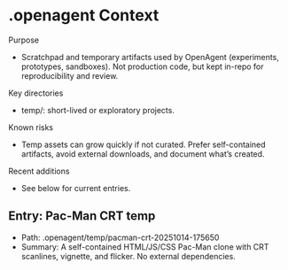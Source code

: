 # .openagent Context

Purpose
- Scratchpad and temporary artifacts used by OpenAgent (experiments, prototypes, sandboxes). Not production code, but kept in-repo for reproducibility and review.

Key directories
- temp/: short-lived or exploratory projects.

Known risks
- Temp assets can grow quickly if not curated. Prefer self-contained artifacts, avoid external downloads, and document what’s created.

Recent additions
- See below for current entries.

## Entry: Pac-Man CRT temp
- Path: .openagent/temp/pacman-crt-20251014-175650
- Summary: A self-contained HTML/JS/CSS Pac-Man clone with CRT scanlines, vignette, and flicker. No external dependencies.

